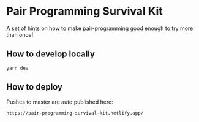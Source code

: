 # Pair Programming Survival Kit

A set of hints on how to make pair-programming good enough to try more than once!


## How to develop locally

    yarn dev


## How to deploy

Pushes to master are auto published here:

    https://pair-programming-survival-kit.netlify.app/


